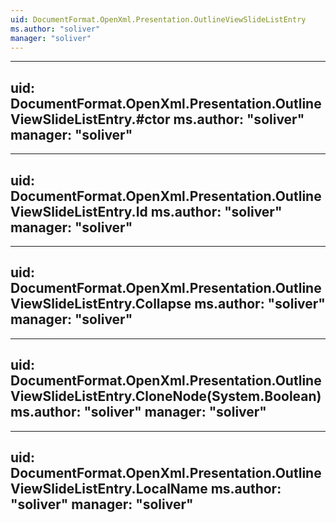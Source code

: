 ```yaml
---
uid: DocumentFormat.OpenXml.Presentation.OutlineViewSlideListEntry
ms.author: "soliver"
manager: "soliver"
---
```


---
uid: DocumentFormat.OpenXml.Presentation.OutlineViewSlideListEntry.#ctor
ms.author: "soliver"
manager: "soliver"
---

---
uid: DocumentFormat.OpenXml.Presentation.OutlineViewSlideListEntry.Id
ms.author: "soliver"
manager: "soliver"
---

---
uid: DocumentFormat.OpenXml.Presentation.OutlineViewSlideListEntry.Collapse
ms.author: "soliver"
manager: "soliver"
---

---
uid: DocumentFormat.OpenXml.Presentation.OutlineViewSlideListEntry.CloneNode(System.Boolean)
ms.author: "soliver"
manager: "soliver"
---

---
uid: DocumentFormat.OpenXml.Presentation.OutlineViewSlideListEntry.LocalName
ms.author: "soliver"
manager: "soliver"
---
